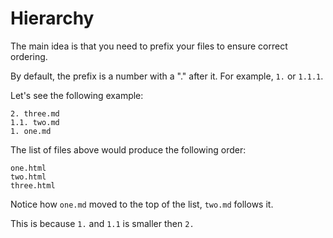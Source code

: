 # Hierarchy

The main idea is that you need to prefix your files to ensure correct ordering. 

By default, the prefix is a number with a "." after it. For example, `1.` or `1.1.1`.


Let's see the following example: 
```
2. three.md
1.1. two.md
1. one.md
```

The list of files above would produce the following order:

```
one.html
two.html 
three.html
```

Notice how `one.md` moved to the top of the list, `two.md` follows it.
 
This is because `1.` and `1.1` is smaller then `2.`
